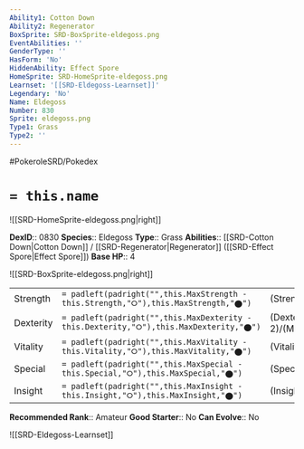 ```yaml
---
Ability1: Cotton Down
Ability2: Regenerator
BoxSprite: SRD-BoxSprite-eldegoss.png
EventAbilities: ''
GenderType: ''
HasForm: 'No'
HiddenAbility: Effect Spore
HomeSprite: SRD-HomeSprite-eldegoss.png
Learnset: '[[SRD-Eldegoss-Learnset]]'
Legendary: 'No'
Name: Eldegoss
Number: 830
Sprite: eldegoss.png
Type1: Grass
Type2: ''
---
```


#PokeroleSRD/Pokedex

# `= this.name`

![[SRD-HomeSprite-eldegoss.png|right]]

**DexID**:: 0830
**Species**:: Eldegoss
**Type**:: Grass
**Abilities**:: [[SRD-Cotton Down|Cotton Down]] / [[SRD-Regenerator|Regenerator]] ([[SRD-Effect Spore|Effect Spore]])
**Base HP**:: 4

![[SRD-BoxSprite-eldegoss.png|right]]

|           |                                                                                        |                                          |
| --------- | -------------------------------------------------------------------------------------- | ---------------------------------------- |
| Strength  | `= padleft(padright("",this.MaxStrength - this.Strength,"⭘"),this.MaxStrength,"⬤")`    | (Strength::2)/(MaxStrength::4)   |
| Dexterity | `= padleft(padright("",this.MaxDexterity - this.Dexterity,"⭘"),this.MaxDexterity,"⬤")` | (Dexterity:: 2)/(MaxDexterity::4) |
| Vitality  | `= padleft(padright("",this.MaxVitality - this.Vitality,"⭘"),this.MaxVitality,"⬤")`    | (Vitality::2)/(MaxVitality::5)   |
| Special   | `= padleft(padright("",this.MaxSpecial - this.Special,"⭘"),this.MaxSpecial,"⬤")`       | (Special::2)/(MaxSpecial::5)     |
| Insight   | `= padleft(padright("",this.MaxInsight - this.Insight,"⭘"),this.MaxInsight,"⬤")`       | (Insight::3)/(MaxInsight::7)     |

**Recommended Rank**:: Amateur
**Good Starter**:: No
**Can Evolve**:: No

![[SRD-Eldegoss-Learnset]]